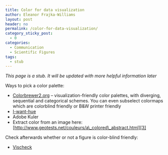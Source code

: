 ```yaml
---
title: Color for data visualization
author: Eleanor Frajka-Williams
layout: post
header: no
permalink: /color-for-data-visualization/
category_sticky_post:
  - 0
categories:
  - Communication
  - Scientific Figures
tags:
  - stub
---
```

*This page is a stub. It will be updated with more helpful information later*

Ways to pick a color palette:

  * [Colorbrewer2.org][1] &#8211; visualization-friendly color palettes, with diverging, sequential and categorical schemes. You can even subselect colormaps which are colorblind friendly or B&W printer friendly
  * [I-want-hue][2]
  * Adobe Kuler
  * Extract color from an image here: [http://www.geotests.net/couleurs/a\_colored\_abstract.html][3] 

Check afterwards whether or not a figure is color-blind friendly:

  * [Vischeck][4]


 [1]: http://colorbrewer2.org
 [2]: http://tools.medialab.sciences-po.fr/iwanthue/
 [3]: http://www.geotests.net/couleurs/a_colored_abstract.html
 [4]: http://www.vischeck.com/